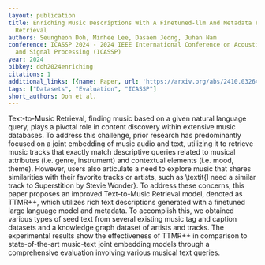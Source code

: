 ```yaml
---
layout: publication
title: Enriching Music Descriptions With A Finetuned-llm And Metadata For Text-to-music
  Retrieval
authors: Seungheon Doh, Minhee Lee, Dasaem Jeong, Juhan Nam
conference: ICASSP 2024 - 2024 IEEE International Conference on Acoustics, Speech
  and Signal Processing (ICASSP)
year: 2024
bibkey: doh2024enriching
citations: 1
additional_links: [{name: Paper, url: 'https://arxiv.org/abs/2410.03264'}]
tags: ["Datasets", "Evaluation", "ICASSP"]
short_authors: Doh et al.
---
```

Text-to-Music Retrieval, finding music based on a given natural language
query, plays a pivotal role in content discovery within extensive music
databases. To address this challenge, prior research has predominantly focused
on a joint embedding of music audio and text, utilizing it to retrieve music
tracks that exactly match descriptive queries related to musical attributes
(i.e. genre, instrument) and contextual elements (i.e. mood, theme). However,
users also articulate a need to explore music that shares similarities with
their favorite tracks or artists, such as \textit\{I need a similar track to
Superstition by Stevie Wonder\}. To address these concerns, this paper proposes
an improved Text-to-Music Retrieval model, denoted as TTMR++, which utilizes
rich text descriptions generated with a finetuned large language model and
metadata. To accomplish this, we obtained various types of seed text from
several existing music tag and caption datasets and a knowledge graph dataset
of artists and tracks. The experimental results show the effectiveness of
TTMR++ in comparison to state-of-the-art music-text joint embedding models
through a comprehensive evaluation involving various musical text queries.